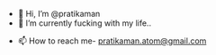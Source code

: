 - 👋 Hi, I’m @pratikaman
- 🌱 I’m currently fucking with my life..
<!-- - 💞️ I’m looking to collaborate on ... -->
- 📫 How to reach me- pratikaman.atom@gmail.com

<!---
pratikaman/pratikaman is a ✨ special ✨ repository because its `README.md` (this file) appears on your GitHub profile.
You can click the Preview link to take a look at your changes.
--->
